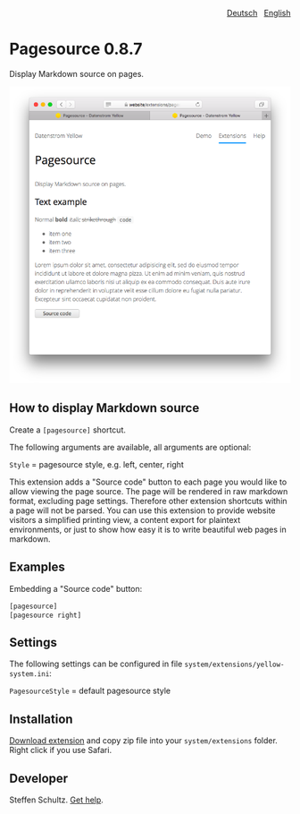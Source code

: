 <p align="right"><a href="README-de.md">Deutsch</a> &nbsp; <a href="README.md">English</a></p>

Pagesource 0.8.7
================
Display Markdown source on pages.

<p align="center"><img src="pagesource-screenshot.png?raw=true" alt="Screenshot"></p>

## How to display Markdown source

Create a `[pagesource]` shortcut. 

The following arguments are available, all arguments are optional:

`Style` = pagesource style, e.g. left, center, right

This extension adds a "Source code" button to each page you would like to allow viewing the page source. The page will be rendered in raw markdown format, excluding page settings. Therefore other extension shortcuts within a page will not be parsed. You can use this extension to provide website visitors a simplified printing view, a content export for plaintext environments, or just to show how easy it is to write beautiful web pages in markdown. 

## Examples

Embedding a "Source code" button:

    [pagesource]
    [pagesource right]

## Settings

The following settings can be configured in file `system/extensions/yellow-system.ini`:

`PagesourceStyle` = default pagesource style

## Installation

[Download extension](https://github.com/datenstrom/yellow-extensions/raw/master/zip/pagesource.zip) and copy zip file into your `system/extensions` folder. Right click if you use Safari.

## Developer

Steffen Schultz. [Get help](https://github.com/schulle4u/yellow-extensions-schulle4u/issues).
